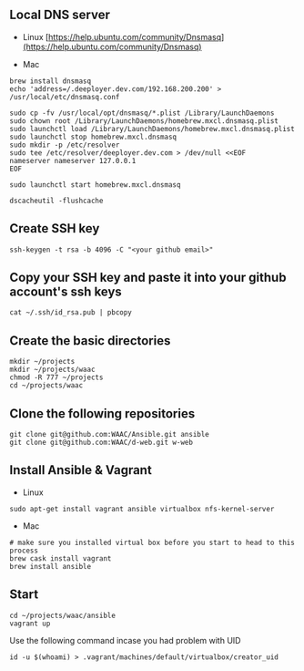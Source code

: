 ## Local DNS server
* Linux [https://help.ubuntu.com/community/Dnsmasq](https://help.ubuntu.com/community/Dnsmasq)

* Mac 
```
brew install dnsmasq
echo 'address=/.deeployer.dev.com/192.168.200.200' > /usr/local/etc/dnsmasq.conf

sudo cp -fv /usr/local/opt/dnsmasq/*.plist /Library/LaunchDaemons
sudo chown root /Library/LaunchDaemons/homebrew.mxcl.dnsmasq.plist
sudo launchctl load /Library/LaunchDaemons/homebrew.mxcl.dnsmasq.plist
sudo launchctl stop homebrew.mxcl.dnsmasq
sudo mkdir -p /etc/resolver
sudo tee /etc/resolver/deeployer.dev.com > /dev/null <<EOF
nameserver nameserver 127.0.0.1
EOF

sudo launchctl start homebrew.mxcl.dnsmasq

dscacheutil -flushcache
```

## Create SSH key
```
ssh-keygen -t rsa -b 4096 -C "<your github email>"
```
## Copy your SSH key and paste it into your github account's ssh keys
```
cat ~/.ssh/id_rsa.pub | pbcopy
```

## Create the basic directories
```
mkdir ~/projects
mkdir ~/projects/waac
chmod -R 777 ~/projects
cd ~/projects/waac
```

## Clone the following repositories
```
git clone git@github.com:WAAC/Ansible.git ansible
git clone git@github.com:WAAC/d-web.git w-web
```

## Install Ansible & Vagrant
* Linux 
```
sudo apt-get install vagrant ansible virtualbox nfs-kernel-server
```
* Mac 
```
# make sure you installed virtual box before you start to head to this process
brew cask install vagrant
brew install ansible
```

## Start
```
cd ~/projects/waac/ansible
vagrant up
```
Use the following command incase you had problem with UID
```
id -u $(whoami) > .vagrant/machines/default/virtualbox/creator_uid
```

